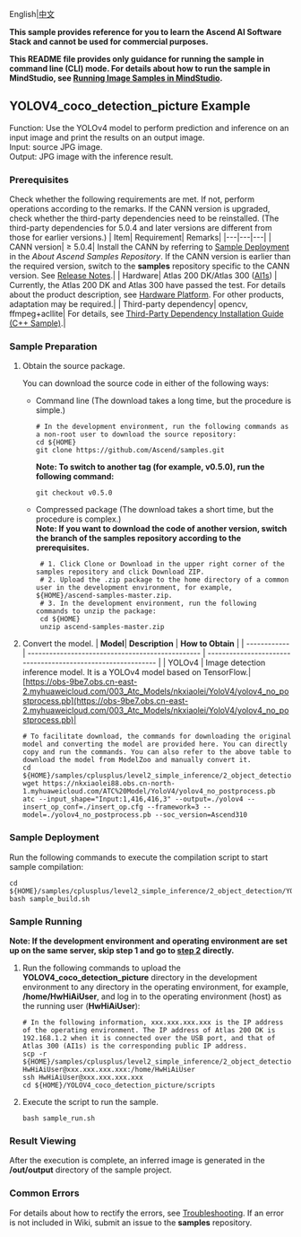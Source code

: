 English|[中文](README_CN.md)

**This sample provides reference for you to learn the Ascend AI Software Stack and cannot be used for commercial purposes.**

**This README file provides only guidance for running the sample in command line (CLI) mode. For details about how to run the sample in MindStudio, see [Running Image Samples in MindStudio](https://github.com/Ascend/samples/wikis/Mindstudio%E8%BF%90%E8%A1%8C%E5%9B%BE%E7%89%87%E6%A0%B7%E4%BE%8B?sort_id=3164874).**

## YOLOV4_coco_detection_picture Example
Function: Use the YOLOv4 model to perform prediction and inference on an input image and print the results on an output image.  
Input: source JPG image.  
Output: JPG image with the inference result.  

### Prerequisites
Check whether the following requirements are met. If not, perform operations according to the remarks. If the CANN version is upgraded, check whether the third-party dependencies need to be reinstalled. (The third-party dependencies for 5.0.4 and later versions are different from those for earlier versions.)
| Item| Requirement| Remarks|
|---|---|---|
| CANN version| ≥ 5.0.4| Install the CANN by referring to [Sample Deployment](https://github.com/Ascend/samples#%E5%AE%89%E8%A3%85) in the *About Ascend Samples Repository*. If the CANN version is earlier than the required version, switch to the **samples** repository specific to the CANN version. See [Release Notes](https://github.com/Ascend/samples/blob/master/README.md).|
| Hardware| Atlas 200 DK/Atlas 300 ([AI1s](https://support.huaweicloud.com/en-us/productdesc-ecs/ecs_01_0047.html#ecs_01_0047__section78423209366)) | Currently, the Atlas 200 DK and Atlas 300 have passed the test. For details about the product description, see [Hardware Platform](https://ascend.huawei.com/en/#/hardware/product). For other products, adaptation may be required.|
| Third-party dependency| opencv, ffmpeg+acllite| For details, see [Third-Party Dependency Installation Guide (C++ Sample)](../../../environment).|

### Sample Preparation

1. Obtain the source package.

   You can download the source code in either of the following ways:  
    - Command line (The download takes a long time, but the procedure is simple.)
       ```    
       # In the development environment, run the following commands as a non-root user to download the source repository:   
       cd ${HOME}     
       git clone https://github.com/Ascend/samples.git
       ```
       **Note: To switch to another tag (for example, v0.5.0), run the following command:**
       ```
       git checkout v0.5.0
       ```   
    - Compressed package (The download takes a short time, but the procedure is complex.)  
       **Note: If you want to download the code of another version, switch the branch of the samples repository according to the prerequisites.**  
       ``` 
        # 1. Click Clone or Download in the upper right corner of the samples repository and click Download ZIP.   
        # 2. Upload the .zip package to the home directory of a common user in the development environment, for example, ${HOME}/ascend-samples-master.zip.    
        # 3. In the development environment, run the following commands to unzip the package:    
        cd ${HOME}    
        unzip ascend-samples-master.zip
        ```

2. Convert the model.
    | **Model**| **Description**                                    | **How to Obtain**                                            |
   | ------------ | ------------------------------------------------ | ------------------------------------------------------------ |
   | YOLOv4      | Image detection inference model. It is a YOLOv4 model based on TensorFlow.| [https://obs-9be7.obs.cn-east-2.myhuaweicloud.com/003_Atc_Models/nkxiaolei/YoloV4/yolov4_no_postprocess.pb](https://obs-9be7.obs.cn-east-2.myhuaweicloud.com/003_Atc_Models/nkxiaolei/YoloV4/yolov4_no_postprocess.pb)|

   ```
   # To facilitate download, the commands for downloading the original model and converting the model are provided here. You can directly copy and run the commands. You can also refer to the above table to download the model from ModelZoo and manually convert it.    
   cd ${HOME}/samples/cplusplus/level2_simple_inference/2_object_detection/YOLOV4_coco_detection_picture/model     
   wget https://nkxiaolei88.obs.cn-north-1.myhuaweicloud.com/ATC%20Model/YoloV4/yolov4_no_postprocess.pb
   atc --input_shape="Input:1,416,416,3" --output=./yolov4 --insert_op_conf=./insert_op.cfg --framework=3 --model=./yolov4_no_postprocess.pb --soc_version=Ascend310
   ```

### Sample Deployment

 Run the following commands to execute the compilation script to start sample compilation:  

```
cd ${HOME}/samples/cplusplus/level2_simple_inference/2_object_detection/YOLOV4_coco_detection_picture/scripts   
bash sample_build.sh
```
### Sample Running

**Note: If the development environment and operating environment are set up on the same server, skip step 1 and go to [step 2](#step_2) directly.**  

1. Run the following commands to upload the **YOLOV4_coco_detection_picture** directory in the development environment to any directory in the operating environment, for example, **/home/HwHiAiUser**, and log in to the operating environment (host) as the running user (**HwHiAiUser**):

   ```
   # In the following information, xxx.xxx.xxx.xxx is the IP address of the operating environment. The IP address of Atlas 200 DK is 192.168.1.2 when it is connected over the USB port, and that of Atlas 300 (AI1s) is the corresponding public IP address.
   scp -r ${HOME}/samples/cplusplus/level2_simple_inference/2_object_detection/YOLOV4_coco_detection_picture HwHiAiUser@xxx.xxx.xxx.xxx:/home/HwHiAiUser
   ssh HwHiAiUser@xxx.xxx.xxx.xxx
   cd ${HOME}/YOLOV4_coco_detection_picture/scripts   
   ```

2. <a name="step_2"></a>Execute the script to run the sample.        

   ```
   bash sample_run.sh
   ```

### Result Viewing

After the execution is complete, an inferred image is generated in the **/out/output** directory of the sample project.

### Common Errors
For details about how to rectify the errors, see [Troubleshooting](https://github.com/Ascend/samples/wikis/%E5%B8%B8%E8%A7%81%E9%97%AE%E9%A2%98%E5%AE%9A%E4%BD%8D/%E4%BB%8B%E7%BB%8D). If an error is not included in Wiki, submit an issue to the **samples** repository.
